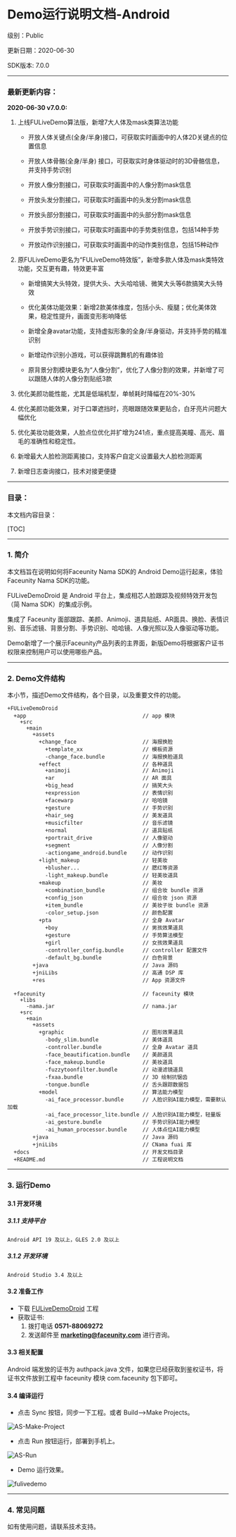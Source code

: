 # Demo运行说明文档-Android

级别：Public 

更新日期：2020-06-30

SDK版本: 7.0.0

------
### 最新更新内容：

**2020-06-30 v7.0.0:**

1. 上线FULiveDemo算法版，新增7大人体及mask类算法功能

   - 开放人体关键点(全身/半身)接口，可获取实时画面中的人体2D关键点的位置信息
   - 开放人体骨骼(全身/半身) 接口，可获取实时身体驱动时的3D骨骼信息，并支持手势识别
   - 开放人像分割接口，可获取实时画面中的人像分割mask信息

   - 开放头发分割接口，可获取实时画面中的头发分割mask信息

   - 开放头部分割接口，可获取实时画面中的头部分割mask信息

   - 开放手势识别接口，可获取实时画面中的手势类别信息，包括14种手势

   - 开放动作识别接口，可获取实时画面中的动作类别信息，包括15种动作

2. 原FULiveDemo更名为“FULiveDemo特效版”，新增多款人体及mask类特效功能，交互更有趣，特效更丰富

   - 新增搞笑大头特效，提供大头、大头哈哈镜、微笑大头等6款搞笑大头特效
   - 优化美体功能效果：新增2款美体维度，包括小头、瘦腿；优化美体效果，稳定性提升，画面变形影响降低
   - 新增全身avatar功能，支持虚拟形象的全身/半身驱动，并支持手势的精准识别

   - 新增动作识别小游戏，可以获得跳舞机的有趣体验

   - 原背景分割模块更名为“人像分割”，优化了人像分割的效果，并新增了可以跟随人体的人像分割贴纸3款

3. 优化美颜功能性能，尤其是低端机型，单帧耗时降幅在20%-30%

4. 优化美颜功能效果，对于口罩遮挡时，亮眼跟随效果更贴合，白牙亮片问题大幅优化

5. 优化美妆功能效果，人脸点位优化并扩增为241点，重点提高美瞳、高光、眉毛的准确性和稳定性。

6. 新增最大人脸检测距离接口，支持客户自定义设置最大人脸检测距离

7. 新增日志查询接口，技术对接更便捷

------
### 目录：

本文档内容目录：

[TOC]

------
### 1. 简介

本文档旨在说明如何将Faceunity Nama SDK的 Android Demo运行起来，体验Faceunity Nama SDK的功能。

FULiveDemoDroid 是 Android 平台上，集成相芯人脸跟踪及视频特效开发包（简 Nama SDK）的集成示例。

集成了 Faceunity 面部跟踪、美颜、Animoji、道具贴纸、AR面具、换脸、表情识别、音乐滤镜、背景分割、手势识别、哈哈镜、人像光照以及人像驱动等功能。

Demo新增了一个展示Faceunity产品列表的主界面，新版Demo将根据客户证书权限来控制用户可以使用哪些产品。  

------
### 2. Demo文件结构

本小节，描述Demo文件结构，各个目录，以及重要文件的功能。

```
+FULiveDemoDroid
  +app 			                           // app 模块
    +src
      +main
        +assets                            
          +change_face                     // 海报换脸
            +template_xx                   // 模板资源
            -change_face.bundle            // 海报换脸道具
          +effect                          // 各种道具
            +animoji                       // Animoji
            +ar                            // AR 面具
            +big_head                      // 搞笑大头
            +expression                    // 表情识别
            +facewarp                      // 哈哈镜
            +gesture                       // 手势识别
            +hair_seg                      // 美发道具
            +musicfilter                   // 音乐滤镜
            +normal                        // 道具贴纸
            +portrait_drive                // 人像驱动
            +segment                       // 人像分割
            -actiongame_android.bundle     // 动作识别
          +light_makeup                    // 轻美妆
            +blusher...                    // 腮红等资源
            -light_makeup.bundle           // 轻美妆道具
          +makeup                          // 美妆
            +combination_bundle            // 组合妆 bundle 资源
            +config_json                   // 组合妆 json 资源
            +item_bundle                   // 美妆子妆 bundle 资源
            -color_setup.json              // 颜色配置
          +pta                             // 全身 Avatar
            +boy                           // 男孩效果道具
            +gesture                       // 手势算法模型
            +girl                          // 女孩效果道具
            -controller_config.bundle      // controller 配置文件
            -default_bg.bundle             // 白色背景
        +java                              // Java 源码
        +jniLibs                           // 高通 DSP 库
        +res                               // App 资源文件

  +faceunity                               // faceunity 模块
    +libs                                  
      -nama.jar                            // nama.jar
    +src
      +main
        +assets
          +graphic                         // 图形效果道具
            -body_slim.bundle              // 美体道具
            -controller.bundle             // 全身 Avatar 道具
            -face_beautification.bundle    // 美颜道具
            -face_makeup.bundle            // 美妆道具
            -fuzzytoonfilter.bundle        // 动漫滤镜道具
            -fxaa.bundle                   // 3D 绘制抗锯齿
            -tongue.bundle                 // 舌头跟踪数据包
          +model                           // 算法能力模型
            -ai_face_processor.bundle      // 人脸识别AI能力模型，需要默认加载
            -ai_face_processor_lite.bundle // 人脸识别AI能力模型，轻量版
            -ai_gesture.bundle             // 手势识别AI能力模型
			-ai_human_processor.bundle     // 人体点位AI能力模型
        +java                              // Java 源码
        +jniLibs                           // CNama fuai 库
  +docs		    	                       // 开发文档目录
  +README.md	 	                       // 工程说明文档
```

------

### 3. 运行Demo 

#### 3.1 开发环境
##### 3.1.1 支持平台
```
Android API 19 及以上，GLES 2.0 及以上
```
##### 3.1.2 开发环境
```
Android Studio 3.4 及以上
```

#### 3.2 准备工作 

- 下载 [FULiveDemoDroid](https://github.com/Faceunity/FULiveDemoDroid) 工程
- 获取证书:
  1. 拨打电话 **0571-88069272** 
  2. 发送邮件至 **marketing@faceunity.com** 进行咨询。

#### 3.3 相关配置

Android 端发放的证书为 authpack.java 文件，如果您已经获取到鉴权证书，将证书文件放到工程中 faceunity 模块 com.faceunity 包下即可。

#### 3.4 编译运行

- 点击 Sync 按钮，同步一下工程。或者 Build-->Make Projects。

![AS-Make-Project](imgs/as-make-project.png)

- 点击 Run 按钮运行，部署到手机上。

![AS-Run](imgs/as-run.png)

- Demo 运行效果。

![fulivedemo](imgs/fulivedemo.png)

------
### 4. 常见问题 

如有使用问题，请联系技术支持。